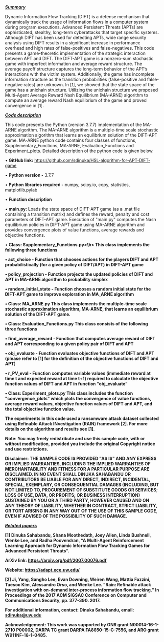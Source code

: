 <b><u><i>Summary</i></u></b>

Dynamic Information Flow Tracking (DIFT) is a defense mechanism that dynamically track the usage of information flows in a computer system during program executions. Advanced Persistent Threats (APTs) are sophisticated, stealthy, long-term cyberattacks that target specific systems. Although DIFT has been used for detecting APTs, wide range security analysis using DIFT results in a significant increase in performance overhead and high rates of false-positives and false-negatives. This code presents a game-theoretic implementation of the strategic interaction between APT and DIFT. The DIFT-APT game is a nonzero-sum stochastic game with imperfect information and average reward structure. The average payoff structure captures the long-term behavior of the APT’s interactions with the victim system.  Additionally, the game has incomplete information structure as the transition probabilities (false-positive and false-negative rates) are unknown. In [1], we showed that the state space of the game has a unichain structure. Utilizing the unichain structure we proposed Multi-Agent Average Reward Nash Equilibrium (MA-ARNE) algorithm to compute an average reward Nash equilibrium of the game and proved convergence in [1].

<b><u><i>Code description</i></u></b>

This code presents the Python (version 3.7.7) implementation of the MA-ARNE algorithm. The MA-ARNE algorithm is a multiple-time scale stochastic approximation algorithm that learns an equilibrium solution of the DIFT-APT game. MA-ARNE python code contains four classes of functions, Supplementary_Functions, MA-ARNE, Evaluation_Functions and Experiment_plots. Detailed description of the python code is given below. 

•	<b>GitHub link:</b> https://github.com/sdinuka/HSL-algorithm-for-APT-DIFT-game

•	<b>Python version -</b> 3.7.7

•	<b>Python libraries required -</b> numpy, scipy.io, copy, statistics, matplotlib.pylab

•	<b>Function description</b> 

•	<b>main.py:</b> Loads the state space of DIFT-APT game (as a .mat file containing a transition matrix) and defines the reward, penalty and cost 		parameters of DIFT-APT game. Execution of "main.py" computes the Nash equilibrium policies in DIFT-APT game using MA-ARNE algorithm and provides 		convergence plots of value functions, average rewards and objective functions. 

•	<b>Class: Supplementary_Functions.py<\b>
        This class implements the following three functions
	     
•	<b>act_choice -</b> Function that chooses actions for the players DIFT and APT probabilistically (for a given policy of DIFT/APT) in DIFT-APT game

•	<b>policy_projection -</b> Function projects the updated policies of DIFT and APT in MA-ARNE algorithm to probability simplex 

•	<b>random_initial_state -</b> Function chooses a random initial state for the DIFT-APT game to improve exploration in MA_ARNE algorithm 

•	<b>Class: MA_ARNE.py</b> 
        This class implements the multiple-time scale stochastic approximation algorithm, MA-ARNE, that learns an equilibrium solution of the DIFT-APT game.
	
•	<b>Class: Evaluation_Functions.py</b> 
	This class consists of the following three functions
	
•	<b>find_average_reward -</b> Function that computes average reward of DIFT and APT corresponding to a given policy pair of DIFT and APT

•	<b>obj_evaluate -</b> Function evaluates objective functions of DIFT and APT (please refer to [1] for the definition of the objective functions of DIFT 	and APT)

•	<b>r_PV_eval -</b> Function computes variable values (immediate reward at time t and expected reward at time t+1) required to calculate the objective 		function values of DIFT and APT in function "obj_evaluate" 

•	<b>Class: Experiment_plots.py</b>
	This class includes the function "convergence_plots" which plots the 	convergence of value functions, average reward values, objective function 		values of DIFT and APT, and the total objective function value.
	
The experiments in this code used a ransomware attack dataset collected using Refinable Attack INvestigation (RAIN) framework [2]. For more details on the algorithm and results see [1].

<b>Note:</b> You may freely redistribute and use this sample code, with or without modification, provided you include the original Copyright notice and use restrictions.

<b>Disclaimer:</b> THE SAMPLE CODE IS PROVIDED "AS IS" AND ANY EXPRESS OR IMPLIED WARRANTIES, INCLUDING THE IMPLIED WARRANTIES OF MERCHANTABILITY AND FITNESS FOR A PARTICULAR PURPOSE ARE DISCLAIMED. IN NO EVENT SHALL DINUKA SAHABANDU OR CONTRIBUTORS BE LIABLE FOR ANY DIRECT, INDIRECT, INCIDENTAL, SPECIAL, EXEMPLARY, OR CONSEQUENTIAL DAMAGES (INCLUDING, BUT NOT LIMITED TO, PROCUREMENT OF SUBSTITUTE GOODS OR SERVICES; LOSS OF USE, DATA, OR PROFITS; OR BUSINESS INTERRUPTION) SUSTAINED BY YOU OR A THIRD PARTY, HOWEVER CAUSED AND ON ANY THEORY OF LIABILITY, WHETHER IN CONTRACT, STRICT LIABILITY, OR TORT ARISING IN ANY WAY OUT OF THE USE OF THIS SAMPLE CODE, EVEN IF ADVISED OF THE POSSIBILITY OF SUCH DAMAGE.

<b><u><i>Related papers</b></u></i>
	
[1] Dinuka Sahabandu, Shana Moothedath,  Joey Allen, Linda Bushnell, Wenke Lee, and Radha Poovendran, “A Multi-Agent Reinforcement Learning Approach for Dynamic Information Flow Tracking Games for Advanced Persistent Threats”. 

ArXiv link: https://arxiv.org/pdf/2007.00076.pdf

Website: https://adapt.ece.uw.edu/

[2] Ji, Yang, Sangho Lee, Evan Downing, Weiren Wang, Mattia Fazzini, Taesoo Kim, Alessandro Orso, and Wenke Lee. "Rain: Refinable attack investigation with on-demand inter-process information flow tracking." In Proceedings of the 2017 ACM SIGSAC Conference on Computer and Communications Security, pp. 377-390. 2017.

For additional information, contact: Dinuka Sahabandu, email: sdinuka@uw.edu

<b>Acknowledgement:</b> This work was supported by ONR grant N00014-16-1-2710 P00002, DARPA TC grant DARPA FA8650-15-C-7556, and ARO grant W911NF-16-1-0485.






  

